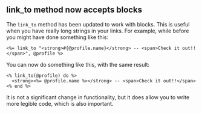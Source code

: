 ## link\_to method now accepts blocks

The `link_to` method has been updated to work with blocks. This is useful when you have really long strings in your links. For example, while before you might have done something like this:

	<%= link_to "<strong>#{@profile.name}</strong> -- <span>Check it out!!</span>", @profile %>

You can now do something like this, with the same result:

	<% link_to(@profile) do %>
	  <strong><%= @profile.name %></strong> -- <span>Check it out!!</span>
	<% end %>

It is not a significant change in functionality, but it does allow you to write more legible code, which is also important.